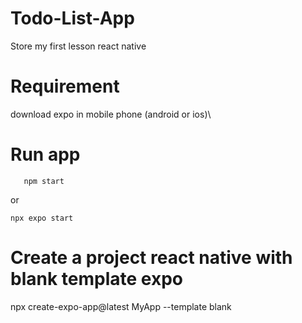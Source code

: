 # Todo-List-App
Store my first lesson react native

# Requirement
download expo in mobile phone (android or ios)\

# Run app

```base
   npm start
```
 or
 ```
npx expo start
```
# Create a project react native with blank template expo
npx create-expo-app@latest MyApp --template blank
